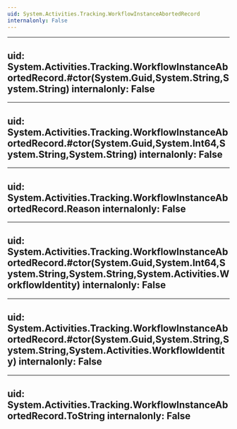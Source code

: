 ```yaml
---
uid: System.Activities.Tracking.WorkflowInstanceAbortedRecord
internalonly: False
---
```


---
uid: System.Activities.Tracking.WorkflowInstanceAbortedRecord.#ctor(System.Guid,System.String,System.String)
internalonly: False
---

---
uid: System.Activities.Tracking.WorkflowInstanceAbortedRecord.#ctor(System.Guid,System.Int64,System.String,System.String)
internalonly: False
---

---
uid: System.Activities.Tracking.WorkflowInstanceAbortedRecord.Reason
internalonly: False
---

---
uid: System.Activities.Tracking.WorkflowInstanceAbortedRecord.#ctor(System.Guid,System.Int64,System.String,System.String,System.Activities.WorkflowIdentity)
internalonly: False
---

---
uid: System.Activities.Tracking.WorkflowInstanceAbortedRecord.#ctor(System.Guid,System.String,System.String,System.Activities.WorkflowIdentity)
internalonly: False
---

---
uid: System.Activities.Tracking.WorkflowInstanceAbortedRecord.ToString
internalonly: False
---
